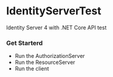 # IdentityServerTest
Identity Server 4 with .NET Core API test

### Get Starterd
* Run the AuthorizationServer
* Run the ResourceServer
* Run the client
